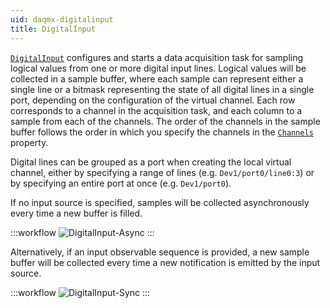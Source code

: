 ```yaml
---
uid: daqmx-digitalinput
title: DigitalInput
---
```


[`DigitalInput`](xref:Bonsai.DAQmx.DigitalInput) configures and starts a data acquisition task for sampling logical values from one or more digital input lines. Logical values will be collected in a sample buffer, where each sample can represent either a single line or a bitmask representing the state of all digital lines in a single port, depending on the configuration of the virtual channel. Each row corresponds to a channel in the acquisition task, and each column to a sample from each of the channels. The order of the channels in the sample buffer follows the order in which you specify the channels in the [`Channels`](xref:Bonsai.DAQmx.DigitalInput.Channels) property.

Digital lines can be grouped as a port when creating the local virtual channel, either by specifying a range of lines (e.g. `Dev1/port0/line0:3`) or by specifying an entire port at once (e.g. `Dev1/port0`).

If no input source is specified, samples will be collected asynchronously every time a new buffer is filled.

:::workflow
![DigitalInput-Async](~/workflows/DigitalInput-Async.bonsai)
:::

Alternatively, if an input observable sequence is provided, a new sample buffer will be collected every time a new notification is emitted by the input source.

:::workflow
![DigitalInput-Sync](~/workflows/DigitalInput-Sync.bonsai)
:::
